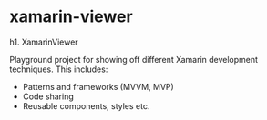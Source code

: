 # xamarin-viewer
h1. XamarinViewer

Playground project for showing off different Xamarin development techniques.
This includes:
- Patterns and frameworks (MVVM, MVP)
- Code sharing
- Reusable components, styles etc.
